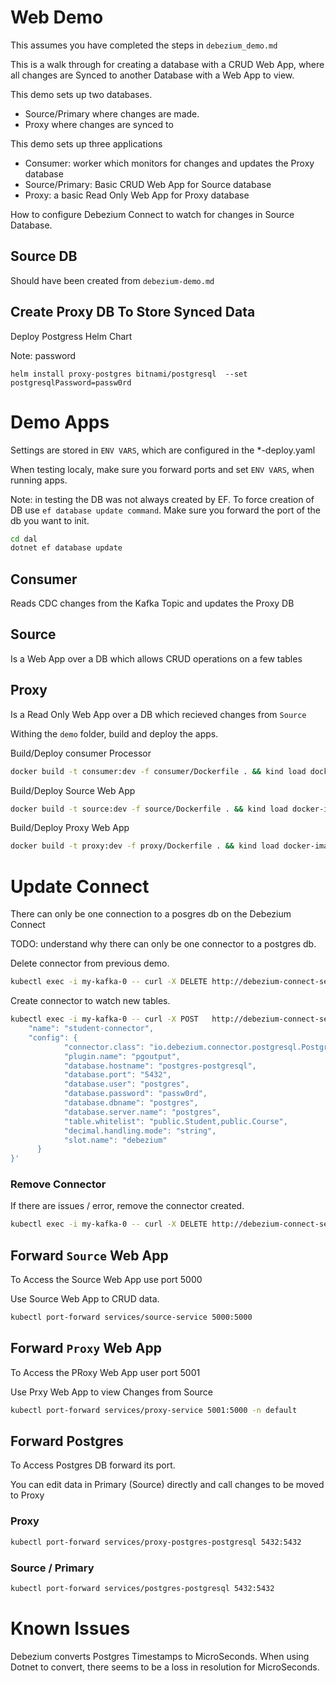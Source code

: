 # Web Demo

This assumes you have completed the steps in `debezium_demo.md`

This is a walk through for creating a database with a CRUD Web App, where all changes are Synced to another Database with a Web App to view.

This demo sets up two databases.
- Source/Primary where changes are made.
- Proxy where changes are synced to 

This demo sets up three applications 
- Consumer: worker which monitors for changes and updates the Proxy database
- Source/Primary: Basic CRUD Web App for Source database
- Proxy: a basic Read Only Web App for Proxy database

How to configure Debezium Connect to watch for changes in Source Database.

## Source DB

Should have been created from `debezium-demo.md`

## Create Proxy DB To Store Synced Data

Deploy Postgress Helm Chart

Note: password
```
helm install proxy-postgres bitnami/postgresql  --set postgresqlPassword=passw0rd
```

# Demo Apps

Settings are stored in `ENV VARS`, which are configured in the *-deploy.yaml

When testing localy, make sure you forward ports and set `ENV VARS`, when running apps.

Note: in testing the DB was not always created by EF.  To force creation of DB use `ef database update command`.  Make sure you forward the port of the db you want to init.

``` bash
cd dal
dotnet ef database update
```


## Consumer 
Reads CDC changes from the Kafka Topic and updates the Proxy DB

## Source
Is a Web App over a DB which allows CRUD operations on a few tables

## Proxy
Is a Read Only Web App over a DB which recieved changes from `Source`

Withing the `demo` folder, build and deploy the apps.

Build/Deploy consumer Processor
```bash 
docker build -t consumer:dev -f consumer/Dockerfile . && kind load docker-image consumer:dev --name k8cluster && kubectl apply -f ./consumer/consumer-deploy.yaml
```

Build/Deploy Source Web App
```bash 
docker build -t source:dev -f source/Dockerfile . && kind load docker-image source:dev --name k8cluster && kubectl apply -f ./source/source-deploy.yaml
```

Build/Deploy Proxy Web App
```bash 
docker build -t proxy:dev -f proxy/Dockerfile . && kind load docker-image proxy:dev --name k8cluster && kubectl apply -f ./proxy/proxy-deploy.yaml
```

# Update Connect

There can only be one connection to a posgres db on the Debezium Connect 

TODO: understand why there can only be one connector to a postgres db.

Delete connector from previous demo.
```bash
kubectl exec -i my-kafka-0 -- curl -X DELETE http://debezium-connect-service:8083/connectors/containers-connector
```

Create connector to watch new tables.
``` bash 
kubectl exec -i my-kafka-0 -- curl -X POST   http://debezium-connect-service:8083/connectors   -H 'Content-Type: application/json'   -d '{
    "name": "student-connector",
    "config": {
            "connector.class": "io.debezium.connector.postgresql.PostgresConnector",
            "plugin.name": "pgoutput",
            "database.hostname": "postgres-postgresql",
            "database.port": "5432",
            "database.user": "postgres",
            "database.password": "passw0rd",
            "database.dbname": "postgres",
            "database.server.name": "postgres",
            "table.whitelist": "public.Student,public.Course",
            "decimal.handling.mode": "string",
            "slot.name": "debezium"
      }
}'
```

### Remove Connector

If there are issues / error, remove the connector created.

``` bash
kubectl exec -i my-kafka-0 -- curl -X DELETE http://debezium-connect-service:8083/connectors/student-connector
```


## Forward `Source` Web App

To Access the Source Web App use port 5000

Use Source Web App to CRUD data.

```bash
kubectl port-forward services/source-service 5000:5000 
```

## Forward `Proxy` Web App

To Access the PRoxy Web App user port 5001

Use Prxy Web App to view Changes from Source

``` bash
kubectl port-forward services/proxy-service 5001:5000 -n default
```

## Forward Postgres
To Access Postgres DB forward its port.

You can edit data in Primary (Source) directly and call changes to be moved to Proxy

### Proxy 
``` bash
kubectl port-forward services/proxy-postgres-postgresql 5432:5432
```

### Source / Primary
``` bash
kubectl port-forward services/postgres-postgresql 5432:5432
```

# Known Issues

Debezium converts Postgres Timestamps to MicroSeconds.  When using Dotnet to convert, there seems to be a loss in resolution for MicroSeconds.